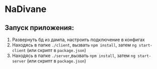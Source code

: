 # NaDivane

## Запуск приложения:
1. Развернуть бд из дампа, настроить подключение в конфигах
2. Находясь в папке `./client`, вызвать `npm install`, затем `ng start-client` (или скрипт в `package.json`)
3. Находясь в папке `./server`,вызвать `npm install`, затем `ng start-server` (или скрипт в `package.json`)
